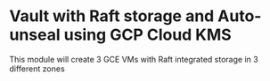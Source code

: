 # Vault with Raft storage and Auto-unseal using GCP Cloud KMS 

This module will create 3 GCE VMs with Raft integrated storage in 3 different zones
